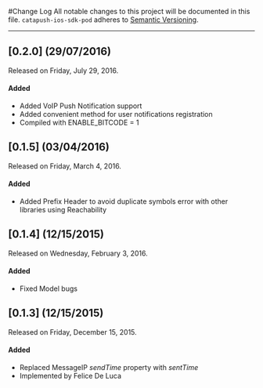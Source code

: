 #Change Log
All notable changes to this project will be documented in this file.
`catapush-ios-sdk-pod` adheres to [Semantic Versioning](http://semver.org/).

---
## [0.2.0] (29/07/2016)
Released on Friday, July 29, 2016.

#### Added
* Added VoIP Push Notification support
* Added convenient method for user notifications registration
* Compiled with ENABLE_BITCODE = 1

## [0.1.5] (03/04/2016)
Released on Friday, March 4, 2016.

#### Added
* Added Prefix Header to avoid duplicate symbols error with other libraries using Reachability

## [0.1.4] (12/15/2015)
Released on Wednesday, February 3, 2016.


#### Added
* Fixed Model bugs


## [0.1.3] (12/15/2015)
Released on Friday, December 15, 2015.


#### Added
* Replaced MessageIP _sendTime_ property with _sentTime_
* Implemented by Felice De Luca
